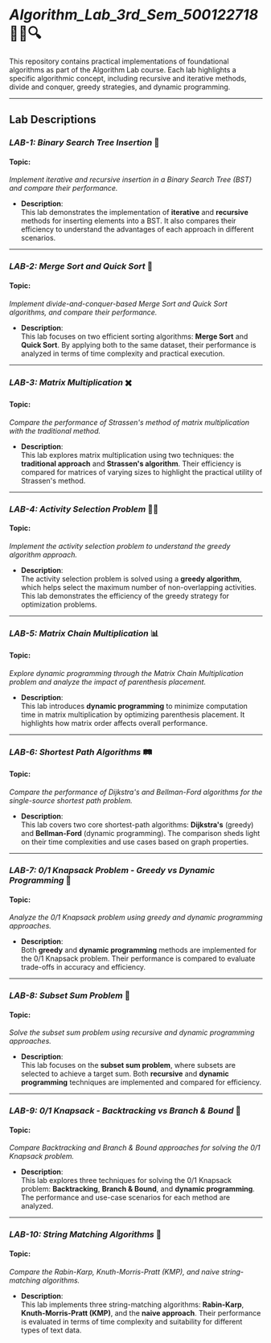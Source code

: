 # **_Algorithm_Lab_3rd_Sem_500122718_** 🧑‍💻🔍

This repository contains practical implementations of foundational algorithms as part of the Algorithm Lab course. Each lab highlights a specific algorithmic concept, including recursive and iterative methods, divide and conquer, greedy strategies, and dynamic programming.

---

## **Lab Descriptions**

### **_LAB-1: Binary Search Tree Insertion_** 🌱
#### **Topic:**  
*Implement iterative and recursive insertion in a Binary Search Tree (BST) and compare their performance.*  

- **Description**:  
  This lab demonstrates the implementation of **iterative** and **recursive** methods for inserting elements into a BST. It also compares their efficiency to understand the advantages of each approach in different scenarios.  

---

### **_LAB-2: Merge Sort and Quick Sort_** 🔀
#### **Topic:**  
*Implement divide-and-conquer-based Merge Sort and Quick Sort algorithms, and compare their performance.*  

- **Description**:  
  This lab focuses on two efficient sorting algorithms: **Merge Sort** and **Quick Sort**. By applying both to the same dataset, their performance is analyzed in terms of time complexity and practical execution.  

---

### **_LAB-3: Matrix Multiplication_** ✖️
#### **Topic:**  
*Compare the performance of Strassen's method of matrix multiplication with the traditional method.*  

- **Description**:  
  This lab explores matrix multiplication using two techniques: the **traditional approach** and **Strassen's algorithm**. Their efficiency is compared for matrices of varying sizes to highlight the practical utility of Strassen's method.  

---

### **_LAB-4: Activity Selection Problem_** 🏃‍♂️
#### **Topic:**  
*Implement the activity selection problem to understand the greedy algorithm approach.*  

- **Description**:  
  The activity selection problem is solved using a **greedy algorithm**, which helps select the maximum number of non-overlapping activities. This lab demonstrates the efficiency of the greedy strategy for optimization problems.  

---

### **_LAB-5: Matrix Chain Multiplication_** 📊
#### **Topic:**  
*Explore dynamic programming through the Matrix Chain Multiplication problem and analyze the impact of parenthesis placement.*  

- **Description**:  
  This lab introduces **dynamic programming** to minimize computation time in matrix multiplication by optimizing parenthesis placement. It highlights how matrix order affects overall performance.  

---

### **_LAB-6: Shortest Path Algorithms_** 🛤️
#### **Topic:**  
*Compare the performance of Dijkstra's and Bellman-Ford algorithms for the single-source shortest path problem.*  

- **Description**:  
  This lab covers two core shortest-path algorithms: **Dijkstra's** (greedy) and **Bellman-Ford** (dynamic programming). The comparison sheds light on their time complexities and use cases based on graph properties.  

---

### **_LAB-7: 0/1 Knapsack Problem - Greedy vs Dynamic Programming_** 🎒
#### **Topic:**  
*Analyze the 0/1 Knapsack problem using greedy and dynamic programming approaches.*  

- **Description**:  
  Both **greedy** and **dynamic programming** methods are implemented for the 0/1 Knapsack problem. Their performance is compared to evaluate trade-offs in accuracy and efficiency.  

---

### **_LAB-8: Subset Sum Problem_** 🧩
#### **Topic:**  
*Solve the subset sum problem using recursive and dynamic programming approaches.*  

- **Description**:  
  This lab focuses on the **subset sum problem**, where subsets are selected to achieve a target sum. Both **recursive** and **dynamic programming** techniques are implemented and compared for efficiency.  

---

### **_LAB-9: 0/1 Knapsack - Backtracking vs Branch & Bound_** 🔗
#### **Topic:**  
*Compare Backtracking and Branch & Bound approaches for solving the 0/1 Knapsack problem.*  

- **Description**:  
  This lab explores three techniques for solving the 0/1 Knapsack problem: **Backtracking**, **Branch & Bound**, and **dynamic programming**. The performance and use-case scenarios for each method are analyzed.  

---

### **_LAB-10: String Matching Algorithms_** 🔎
#### **Topic:**  
*Compare the Rabin-Karp, Knuth-Morris-Pratt (KMP), and naive string-matching algorithms.*  

- **Description**:  
  This lab implements three string-matching algorithms: **Rabin-Karp**, **Knuth-Morris-Pratt (KMP)**, and the **naive approach**. Their performance is evaluated in terms of time complexity and suitability for different types of text data.  

